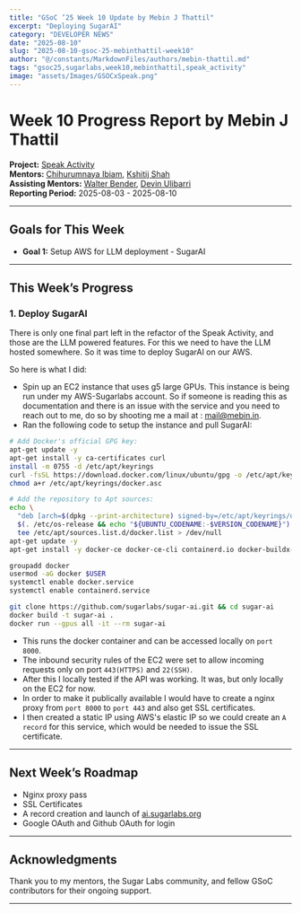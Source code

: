 ```yaml
---
title: "GSoC ’25 Week 10 Update by Mebin J Thattil"
excerpt: "Deploying SugarAI"
category: "DEVELOPER NEWS"
date: "2025-08-10"
slug: "2025-08-10-gsoc-25-mebinthattil-week10"
author: "@/constants/MarkdownFiles/authors/mebin-thattil.md"
tags: "gsoc25,sugarlabs,week10,mebinthattil,speak_activity"
image: "assets/Images/GSOCxSpeak.png"
---
```


# Week 10 Progress Report by Mebin J Thattil

**Project:** [Speak Activity](https://github.com/sugarlabs/speak)  
**Mentors:** [Chihurumnaya Ibiam](https://github.com/chimosky), [Kshitij Shah](https://github.com/kshitijdshah99)  
**Assisting Mentors:** [Walter Bender](https://github.com/walterbender), [Devin Ulibarri](https://github.com/pikurasa)  
**Reporting Period:** 2025-08-03 - 2025-08-10

---

## Goals for This Week

- **Goal 1:** Setup AWS for LLM deployment - SugarAI 

---

## This Week’s Progress

### **1. Deploy SugarAI**

There is only one final part left in the refactor of the Speak Activity, and those are the LLM powered features. For this we need to have the LLM hosted somewhere.
So it was time to deploy SugarAI on our AWS.

So here is what I did:
- Spin up an EC2 instance that uses g5 large GPUs. This instance is being run under my AWS-Sugarlabs account. So if someone is reading this as documentation and there is an issue with the service and you need to reach out to me, do so by shooting me a mail at : [mail@mebin.in](mailto:mail@mebin.in).
- Ran the following code to setup the instance and pull SugarAI:
```bash
# Add Docker's official GPG key:
apt-get update -y
apt-get install -y ca-certificates curl
install -m 0755 -d /etc/apt/keyrings
curl -fsSL https://download.docker.com/linux/ubuntu/gpg -o /etc/apt/keyrings/docker.asc
chmod a+r /etc/apt/keyrings/docker.asc

# Add the repository to Apt sources:
echo \
  "deb [arch=$(dpkg --print-architecture) signed-by=/etc/apt/keyrings/docker.asc] https://download.docker.com/linux/ubuntu \
  $(. /etc/os-release && echo "${UBUNTU_CODENAME:-$VERSION_CODENAME}") stable" | \
  tee /etc/apt/sources.list.d/docker.list > /dev/null
apt-get update -y
apt-get install -y docker-ce docker-ce-cli containerd.io docker-buildx-plugin docker-compose-plugin

groupadd docker
usermod -aG docker $USER
systemctl enable docker.service
systemctl enable containerd.service

git clone https://github.com/sugarlabs/sugar-ai.git && cd sugar-ai
docker build -t sugar-ai .
docker run --gpus all -it --rm sugar-ai
```
- This runs the docker container and can be accessed locally on `port 8000`.
- The inbound security rules of the EC2 were set to allow incoming requests only on port `443(HTTPS)` and `22(SSH)`.
- After this I locally tested if the API was working. It was, but only locally on the EC2 for now. 
- In order to make it publically available I would have to create a nginx proxy from `port 8000` to `port 443` and also get SSL certificates.
- I then created a static IP using AWS's elastic IP so we could create an `A record` for this service, which would be needed to issue the SSL certificate.


---

## Next Week’s Roadmap

- Nginx proxy pass
- SSL Certificates
- A record creation and launch of [ai.sugarlabs.org](https://ai.sugarlabs.org)
- Google OAuth and Github OAuth for login

---

## Acknowledgments

Thank you to my mentors, the Sugar Labs community, and fellow GSoC contributors for their ongoing support.

---